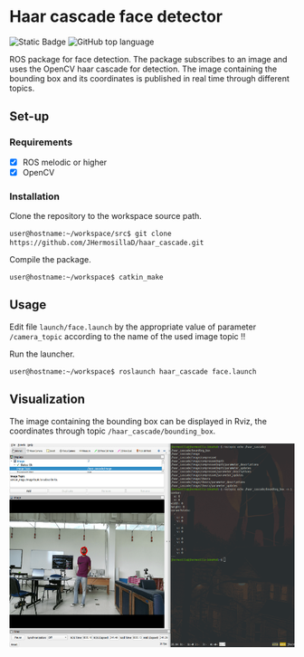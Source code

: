 # Haar cascade face detector
![Static Badge](https://img.shields.io/badge/ros%20-%20noetic%20-blue) ![GitHub top language](https://img.shields.io/github/languages/top/jhermosillad/haar_cascade)

ROS package for face detection. The package subscribes to an image and uses the OpenCV haar cascade for detection. The image containing the bounding box and its coordinates is published in real time through different topics.
## Set-up
### Requirements
- [x] ROS melodic or higher
- [x] OpenCV
### Installation
Clone the repository to the workspace source path.
```
user@hostname:~/workspace/src$ git clone https://github.com/JHermosillaD/haar_cascade.git
```
Compile the package.
```
user@hostname:~/workspace$ catkin_make
```
## Usage
Edit file `launch/face.launch` by the appropriate value of parameter `/camera_topic` according to the name of the used image topic :bangbang:

Run the launcher.
```
user@hostname:~/workspace$ roslaunch haar_cascade face.launch
```
## Visualization
The image containing the bounding box can be displayed in Rviz, the coordinates through topic `/haar_cascade/bounding_box`.

<img width="605" height="360" src="/haar.png"> 
